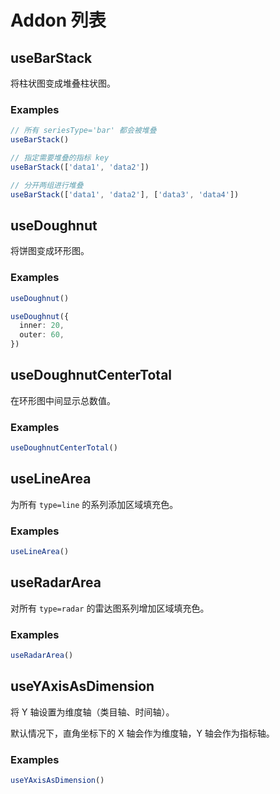# Addon 列表

## useBarStack

将柱状图变成堆叠柱状图。

### Examples

```ts
// 所有 seriesType='bar' 都会被堆叠
useBarStack()

// 指定需要堆叠的指标 key
useBarStack(['data1', 'data2'])

// 分开两组进行堆叠
useBarStack(['data1', 'data2'], ['data3', 'data4'])
```

## useDoughnut

将饼图变成环形图。

### Examples

```ts
useDoughnut()

useDoughnut({
  inner: 20,
  outer: 60,
})
```

## useDoughnutCenterTotal

在环形图中间显示总数值。

### Examples

```ts
useDoughnutCenterTotal()
```

## useLineArea

为所有 `type=line` 的系列添加区域填充色。

### Examples

```ts
useLineArea()
```

## useRadarArea

对所有 `type=radar` 的雷达图系列增加区域填充色。

### Examples

```ts
useRadarArea()
```

## useYAxisAsDimension

将 Y 轴设置为维度轴（类目轴、时间轴）。

默认情况下，直角坐标下的 X 轴会作为维度轴，Y 轴会作为指标轴。

### Examples

```ts
useYAxisAsDimension()
```



